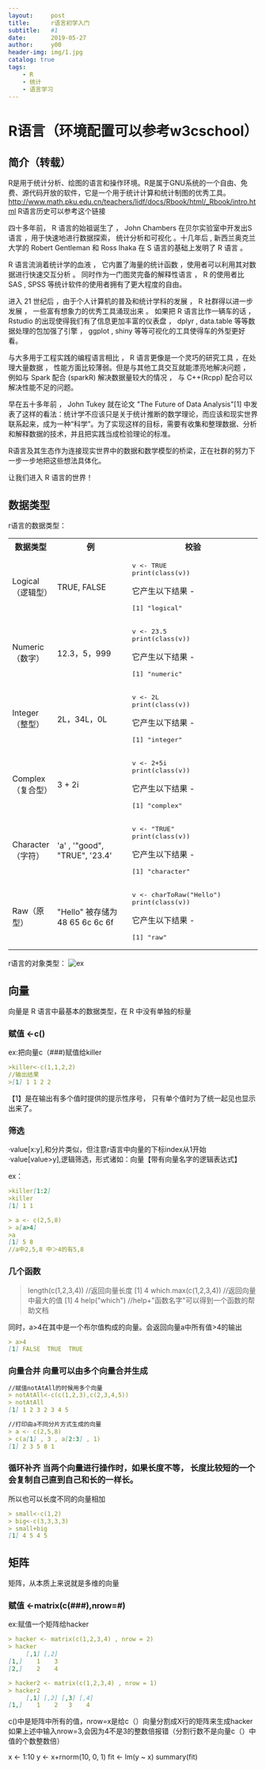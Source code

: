 ```yaml
---
layout:     post
title:      r语言初学入门
subtitle:   #1
date:       2019-05-27
author:     y00
header-img: img/1.jpg
catalog: true
tags:
    - R
    - 统计
    - 语言学习
---
```

# R语言（环境配置可以参考w3cschool）

## 简介（转载）
R是用于统计分析、绘图的语言和操作环境。R是属于GNU系统的一个自由、免费、源代码开放的软件，它是一个用于统计计算和统计制图的优秀工具。
http://www.math.pku.edu.cn/teachers/lidf/docs/Rbook/html/_Rbook/intro.html R语言历史可以参考这个链接


四十多年前， R 语言的始祖诞生了 ， John Chambers 在贝尔实验室中开发出S语言 ，用于快速地进行数据探索， 统计分析和可视化 。十几年后 , 新西兰奥克兰大学的 Robert Gentleman 和 Ross Ihaka 在 S 语言的基础上发明了 R 语言 。

R 语言流淌着统计学的血液 ， 它内置了海量的统计函数 ，使用者可以利用其对数据进行快速交互分析 。 同时作为一门图灵完备的解释性语言 ， R 的使用者比 SAS , SPSS 等统计软件的使用者拥有了更大程度的自由。

进入 21 世纪后 ，由于个人计算机的普及和统计学科的发展 ， R 社群得以进一步发展 ， 一些富有想象力的优秀工具涌现出来 。 如果把 R 语言比作一辆车的话 ， Rstudio 的出现使得我们有了信息更加丰富的仪表盘 ， dplyr , data.table 等等数据处理的包加强了引擎 ， ggplot , shiny 等等可视化的工具使得车的外型更好看。

与大多用于工程实践的编程语言相比 ， R 语言更像是一个灵巧的研究工具 ，在处理大量数据 ， 性能方面比较薄弱。但是与其他工具交互就能漂亮地解决问题 ， 例如与 Spark 配合 (sparkR) 解决数据量较大的情况 ， 与 C++(Rcpp) 配合可以解决性能不足的问题。

早在五十多年前 ， John Tukey 就在论文 "The Future of Data Analysis"[1] 中发表了这样的看法：统计学不应该只是关于统计推断的数学理论，而应该和现实世界联系起来，成为一种“科学”。为了实现这样的目标，需要有收集和整理数据、分析和解释数据的技术，并且把实践当成检验理论的标准。

R语言及其生态作为连接现实世界中的数据和数学模型的桥梁，正在社群的努力下一步一步地把这些想法具体化。

让我们进入 R 语言的世界！
## 数据类型
r语言的数据类型：
<table class="table table-bordered       "><tbody><tr><th style="width:16%">数据类型</th><th style="width:30%">例</th><th>校验</th></tr><tr><td style="vertical-align:middle;"><span>Logical（逻辑型）</span></td><td style="vertical-align:middle;"><span>TRUE, FALSE</span></td><td><pre class="prettyprint notranslate tryit">v &lt;- TRUE 
print(class(v))
</pre><p>它产生以下结果 - </p><pre class="result notranslate">[1] "logical" 
</pre></td></tr><tr><td style="vertical-align:middle;"><span>Numeric（数字）</span></td><td style="vertical-align:middle;">12.3，5，999</td><td><pre class="prettyprint notranslate tryit">v &lt;- 23.5
print(class(v))
</pre><p>它产生以下结果 - </p><pre class="result notranslate">[1] "numeric"
</pre></td></tr><tr><td style="vertical-align:middle;"><span>Integer（整型）</span></td><td style="vertical-align:middle;">2L，34L，0L</td><td><pre class="prettyprint notranslate tryit">v &lt;- 2L
print(class(v))
</pre><p>它产生以下结果 - </p><pre class="result notranslate">[1] "integer"
</pre></td></tr><tr><td style="vertical-align:middle;"><span>Complex（复合型）</span></td><td style="vertical-align:middle;"><span>3 + 2i</span></td><td><pre class="prettyprint notranslate tryit">v &lt;- 2+5i
print(class(v))
</pre><p>它产生以下结果 - </p><pre class="result notranslate">[1] "complex"
</pre></td></tr><tr><td style="vertical-align:middle;"><span>Character</span>（<span>字符</span>）</td><td style="vertical-align:middle;"><span>'a' , '"good", "TRUE", '23.4'</span></td><td><pre class="prettyprint notranslate tryit">v &lt;- "TRUE"
print(class(v))
</pre><p>它产生以下结果 - </p><pre class="result notranslate">[1] "character"
</pre></td></tr><tr><td style="vertical-align:middle;"><span>Raw（原型）</span></td><td style="vertical-align:middle;"><span>"Hello" 被存储为 48 65 6c 6c 6f</span></td><td><pre class="prettyprint notranslate tryit">v &lt;- charToRaw("Hello")
print(class(v))
</pre><p>它产生以下结果 - </p><pre class="result notranslate">[1] "raw" 
</pre></td></tr></tbody></table>

r语言的对象类型：
![ex](https://github.com/snowflowersnowflake/snowflowersnowflake.github.io/blob/master/img/r-op.png)


## 向量
向量是 R 语言中最基本的数据类型，在 R 中没有单独的标量

### 赋值  <-c()
ex:把向量c（###)赋值给killer
```markdown
>killer<-c(1,1,2,2)
//输出结果
>[1] 1 1 2 2 
```
【1】是在输出有多个值时提供的提示性序号， 只有单个值时为了统一起见也显示出来了。

### 筛选 
·value[x:y],和分片类似，但注意r语言中向量的下标index从1开始
·value[value>y],逻辑筛选，形式诸如：向量【带有向量名字的逻辑表达式】 

ex：
```markdown
>killer[1:2]
>killer
[1] 1 1

> a <- c(2,5,8)
> a[a>4]
>a
[1] 5 8
//a中2,5,8 中＞4的有5,8
```
### 几个函数
> length(c(1,2,3,4)) //返回向量长度
[1] 4
> which.max(c(1,2,3,4)) //返回向量中最大的值
[1] 4
> help("which") //help+"函数名字"可以得到一个函数的帮助文档

同时，a>4在其中是一个布尔值构成的向量。会返回向量a中所有值>4的输出
```markdown
> a>4
[1] FALSE  TRUE  TRUE
```

### 向量合并 向量可以由多个向量合并生成
```markdown
//赋值notAtAll的时候用多个向量
> notAtAll<-c(c(1,2,3),c(2,3,4,5))
> notAtAll
[1] 1 2 3 2 3 4 5

//打印由a不同分片方式生成的向量
> a <- c(2,5,8)
> c(a[1] , 3 , a[2:3] , 1)
[1] 2 3 5 8 1
```

### 循环补齐  当两个向量进行操作时，如果长度不等， 长度比较短的一个会复制自己直到自己和长的一样长。
所以也可以长度不同的向量相加
```markdown
> small<-c(1,2)
> big<-c(3,3,3,3)
> small+big
[1] 4 5 4 5
```

## 矩阵 
矩阵，从本质上来说就是多维的向量

### 赋值 <-matrix(c(###),nrow=#)
ex:赋值一个矩阵给hacker
```markdown
> hacker <- matrix(c(1,2,3,4) , nrow = 2)
> hacker
     [,1] [,2]
[1,]    1    3
[2,]    2    4

> hacker2 <- matrix(c(1,2,3,4) , nrow = 1)
> hacker2
     [,1] [,2] [,3] [,4] 
[1,]    1    2   3    4
```
c()中是矩阵中所有的值，nrow=x是给c（）向量分割成X行的矩阵来生成hacker
如果上述中输入nrow=3,会因为4不是3的整数倍报错（分割行数不是向量c（）中值的个数整数倍）


x <- 1:10
y <- x+rnorm(10, 0, 1)
fit <- lm(y ~ x)
summary(fit)
 
